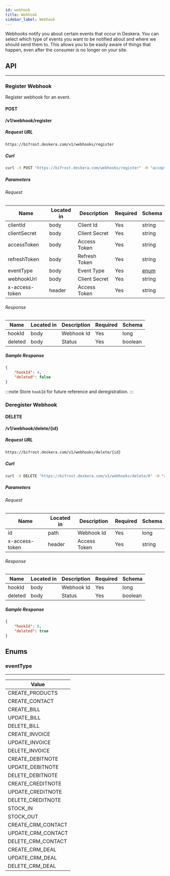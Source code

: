 ```yaml
---
id: webhook
title: Webhook
sidebar_label: Webhook
---
```

Webhooks notify you about certain events that occur in Deskera. You can select which type of events you want to be notified about and where we should send them to. This allows you to be easily aware of things that happen, even after the consumer is no longer on your site.

## API
---

### Register Webhook
Register webhook for an event.

#### POST
#### /v1/webhook/register
##### Request URL 

```bash
https://bifrost.deskera.com/v1/webhooks/register
```

##### Curl

```bash
curl -X POST "https://bifrost.deskera.com/webhooks/register" -H "accept: application/json" -H "x-access-token: sampleaccesstoken" -H "Content-Type: application/json" -d "{ \"clientId\" : \"cl_pub...\", \"clientSecret\" : \"cl_priv...\", \"accessToken\" : \"sampleaccesstoken\", \"refreshToken\" : \"samplerefreshtoken\", \"eventType\" : \"CREATE_PRODUCTS\", \"webhookUrl\" : \"samplewebhookurl\" }"
```

##### Parameters
###### Request


| Name | Located in | Description | Required | Schema |
| ---- | ---------- | ----------- | -------- | ---- |
| clientId | body | Client Id | Yes | string |
| clientSecret | body | Client Secret | Yes | string |
| accessToken | body | Access Token | Yes | string |
| refreshToken | body | Refresh Token | Yes | string |
| eventType | body | Event Type | Yes | [enum](#eventtype) |
| webhookUrl | body | Client Secret | Yes | string |
| x-access-token | header | Access Token | Yes | string |

###### Response
| Name | Located in | Description | Required | Schema |
| ---- | ---------- | ----------- | -------- | ---- |
| hookId | body | Webhook Id | Yes | long |
| deleted | body | Status | Yes | boolean |

##### Sample Response
```json
{
	"hookId": 4,
	"deleted": false
}
```

:::note
Store `hookId` for future reference and deregistration.
:::

### Deregister Webhook

#### DELETE
#### /v1/webhook/delete/{id}
##### Request URL 

```bash
https://bifrost.deskera.com/v1/webhooks/delete/{id}
```

##### Curl

```bash
curl -X DELETE "https://bifrost.deskera.com/v1/webhooks/delete/8" -H "x-access-token: sampleaccesstoken"
```

##### Parameters
###### Request
| Name | Located in | Description | Required | Schema |
| ---- | ---------- | ----------- | -------- | ---- |
| id | path | Webhook Id | Yes | long |
| x-access-token | header | Access Token | Yes | string |

###### Response
| Name | Located in | Description | Required | Schema |
| ---- | ---------- | ----------- | -------- | ---- |
| hookId | body | Webhook Id | Yes | long |
| deleted | body | Status | Yes | boolean |

##### Sample Response
```json
{
	"hookId": 8,
	"deleted": true
}
```

## Enums

### eventType
---
| Value |
| - |
| CREATE_PRODUCTS |
| CREATE_CONTACT |
| CREATE_BILL |
| UPDATE_BILL |
| DELETE_BILL |
| CREATE_INVOICE |
| UPDATE_INVOICE |
| DELETE_INVOICE |
| CREATE_DEBITNOTE |
| UPDATE_DEBITNOTE |
| DELETE_DEBITNOTE |
| CREATE_CREDITNOTE |
| UPDATE_CREDITNOTE |
| DELETE_CREDITNOTE |
| STOCK_IN |
| STOCK_OUT |
| CREATE_CRM_CONTACT |
| UPDATE_CRM_CONTACT |
| DELETE_CRM_CONTACT |
| CREATE_CRM_DEAL |
| UPDATE_CRM_DEAL |
| DELETE_CRM_DEAL |


